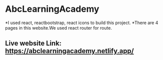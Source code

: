 # AbcLearningAcademy

*I used react, reactbootstrap, react icons to build this project.
*There are 4 pages in this website.We used react router for route.
## Live website Link: https://abclearningacademy.netlify.app/
